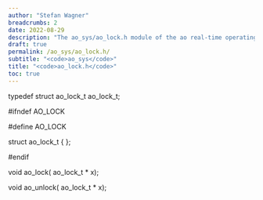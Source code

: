 ```yaml
---
author: "Stefan Wagner"
breadcrumbs: 2
date: 2022-08-29
description: "The ao_sys/ao_lock.h module of the ao real-time operating system."
draft: true
permalink: /ao_sys/ao_lock.h/ 
subtitle: "<code>ao_sys</code>"
title: "<code>ao_lock.h</code>"
toc: true
---
```


typedef struct  ao_lock_t   ao_lock_t;

#ifndef AO_LOCK

#define AO_LOCK

struct  ao_lock_t           { };

#endif

void    ao_lock(            ao_lock_t * x);

void    ao_unlock(          ao_lock_t * x);

